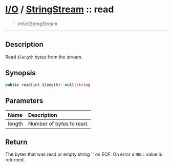 # [I/O](io.md) / [StringStream](io-StringStream.md) :: read
 > im\io\StringStream
____

## Description
Read `$length` bytes from the stream.

## Synopsis
```php
public read(int $length): null|string
```

## Parameters
| Name | Description |
| :--- | :---------- |
| length | Number of bytes to read. |

## Return
The bytes that was read or empty string '' on EOF.
On error a `NULL` value is returned.
